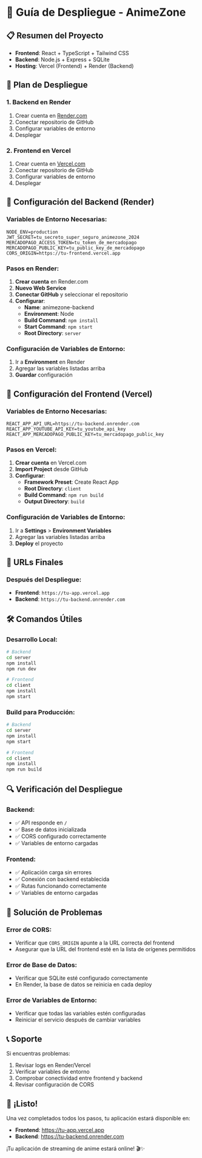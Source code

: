 # 🚀 Guía de Despliegue - AnimeZone

## 📋 Resumen del Proyecto
- **Frontend**: React + TypeScript + Tailwind CSS
- **Backend**: Node.js + Express + SQLite
- **Hosting**: Vercel (Frontend) + Render (Backend)

## 🎯 Plan de Despliegue

### 1. Backend en Render
1. Crear cuenta en [Render.com](https://render.com)
2. Conectar repositorio de GitHub
3. Configurar variables de entorno
4. Desplegar

### 2. Frontend en Vercel
1. Crear cuenta en [Vercel.com](https://vercel.com)
2. Conectar repositorio de GitHub
3. Configurar variables de entorno
4. Desplegar

## 🔧 Configuración del Backend (Render)

### Variables de Entorno Necesarias:
```env
NODE_ENV=production
JWT_SECRET=tu_secreto_super_seguro_animezone_2024
MERCADOPAGO_ACCESS_TOKEN=tu_token_de_mercadopago
MERCADOPAGO_PUBLIC_KEY=tu_public_key_de_mercadopago
CORS_ORIGIN=https://tu-frontend.vercel.app
```

### Pasos en Render:
1. **Crear cuenta** en Render.com
2. **Nuevo Web Service**
3. **Conectar GitHub** y seleccionar el repositorio
4. **Configurar**:
   - **Name**: animezone-backend
   - **Environment**: Node
   - **Build Command**: `npm install`
   - **Start Command**: `npm start`
   - **Root Directory**: `server`

### Configuración de Variables de Entorno:
1. Ir a **Environment** en Render
2. Agregar las variables listadas arriba
3. **Guardar** configuración

## 🎨 Configuración del Frontend (Vercel)

### Variables de Entorno Necesarias:
```env
REACT_APP_API_URL=https://tu-backend.onrender.com
REACT_APP_YOUTUBE_API_KEY=tu_youtube_api_key
REACT_APP_MERCADOPAGO_PUBLIC_KEY=tu_mercadopago_public_key
```

### Pasos en Vercel:
1. **Crear cuenta** en Vercel.com
2. **Import Project** desde GitHub
3. **Configurar**:
   - **Framework Preset**: Create React App
   - **Root Directory**: `client`
   - **Build Command**: `npm run build`
   - **Output Directory**: `build`

### Configuración de Variables de Entorno:
1. Ir a **Settings** > **Environment Variables**
2. Agregar las variables listadas arriba
3. **Deploy** el proyecto

## 🔗 URLs Finales

### Después del Despliegue:
- **Frontend**: `https://tu-app.vercel.app`
- **Backend**: `https://tu-backend.onrender.com`

## 🛠️ Comandos Útiles

### Desarrollo Local:
```bash
# Backend
cd server
npm install
npm run dev

# Frontend
cd client
npm install
npm start
```

### Build para Producción:
```bash
# Backend
cd server
npm install
npm start

# Frontend
cd client
npm install
npm run build
```

## 🔍 Verificación del Despliegue

### Backend:
- ✅ API responde en `/`
- ✅ Base de datos inicializada
- ✅ CORS configurado correctamente
- ✅ Variables de entorno cargadas

### Frontend:
- ✅ Aplicación carga sin errores
- ✅ Conexión con backend establecida
- ✅ Rutas funcionando correctamente
- ✅ Variables de entorno cargadas

## 🚨 Solución de Problemas

### Error de CORS:
- Verificar que `CORS_ORIGIN` apunte a la URL correcta del frontend
- Asegurar que la URL del frontend esté en la lista de orígenes permitidos

### Error de Base de Datos:
- Verificar que SQLite esté configurado correctamente
- En Render, la base de datos se reinicia en cada deploy

### Error de Variables de Entorno:
- Verificar que todas las variables estén configuradas
- Reiniciar el servicio después de cambiar variables

## 📞 Soporte

Si encuentras problemas:
1. Revisar logs en Render/Vercel
2. Verificar variables de entorno
3. Comprobar conectividad entre frontend y backend
4. Revisar configuración de CORS

## 🎉 ¡Listo!

Una vez completados todos los pasos, tu aplicación estará disponible en:
- **Frontend**: https://tu-app.vercel.app
- **Backend**: https://tu-backend.onrender.com

¡Tu aplicación de streaming de anime estará online! 🎬✨

